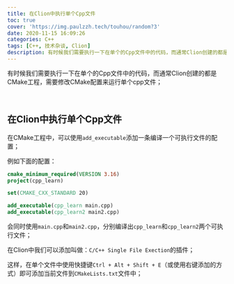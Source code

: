 ```yaml
---
title: 在Clion中执行单个Cpp文件
toc: true
cover: 'https://img.paulzzh.tech/touhou/random?3'
date: 2020-11-15 16:09:26
categories: C++
tags: [C++, 技术杂谈, Clion]
description: 有时候我们需要执行一下在单个的Cpp文件中的代码，而通常Clion创建的都是CMake工程，需要修改CMake配置来运行单个cpp文件；
---
```


有时候我们需要执行一下在单个的Cpp文件中的代码，而通常Clion创建的都是CMake工程，需要修改CMake配置来运行单个cpp文件；

<br/>

<!--more-->

## 在Clion中执行单个Cpp文件

在CMake工程中，可以使用`add_executable`添加一条编译一个可执行文件的配置；

例如下面的配置：

```cmake
cmake_minimum_required(VERSION 3.16)
project(cpp_learn)

set(CMAKE_CXX_STANDARD 20)

add_executable(cpp_learn main.cpp)
add_executable(cpp_learn2 main2.cpp)
```

会同时使用`main.cpp`和`main2.cpp`，分别编译出`cpp_learn`和`cpp_learn2`两个可执行文件；

在Clion中我们可以添加叫做：`C/C++ Single File Exection`的插件；

这样，在单个文件中使用快捷键`Ctrl + Alt + Shift + E`（或使用右键添加的方式）即可添加当前文件到`CMakeLists.txt`文件中；


<br/>